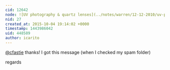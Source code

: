 ```yaml
---
cid: 12642
node: ![UV photography & quartz lenses](../notes/warren/12-12-2010/uv-photography-quartz-lenses)
nid: 27
created_at: 2015-10-04 19:14:02 +0000
timestamp: 1443986042
uid: 448589
author: icarito
---
```


[@cfastie](/profile/cfastie) thanks! I got this message (when I checked my spam folder)

regards